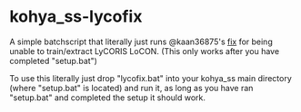 # kohya_ss-lycofix
A simple batchscript that literally just runs @kaan36875's [fix](https://github.com/bmaltais/kohya_ss/issues/1129#issuecomment-1626372311) for being unable to train/extract LyCORIS LoCON.
(This only works after you have completed "setup.bat")

To use this literally just drop "lycofix.bat" into your kohya_ss main directory (where "setup.bat" is located) and run it, as long as you have ran "setup.bat" and completed the setup it should work.
